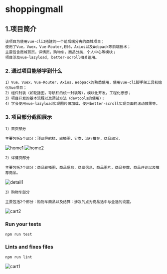 # shoppingmall

## 1.项目简介
```
该项目为使用vue-cli3搭建的一个前后端分离的商城项目；
使用了Vue，Vuex，Vue-Router,ES6，Axios以及Webpack等前端技术；
主要包含商城首页，详情页，购物车，商品分类，个人中心等模块；
项目涉及vue-lazyload, better-scroll相关运用。
```

### 2. 通过项目能够学到什么
```
1）Vue，Vuex，Vue-Router，Axios，Webpack的熟悉使用，使用vue-cli脚手架工具初始化Vue项目；
2）组件封装（如轮播图，导航栏的统一封装等），模块化开发，工程化思想；
3）项目开发的基本流程以及调试方法（devtools的使用）；
4）学会使用vue-lazyload实现图片懒加载，使用better-scroll实现页面的滚动效果等。
```

### 3. 项目部分截图展示
```
1）首页部分

主要包括5个部分：顶部导航栏，轮播图，分类，流行推荐，商品部分。
```
 ![home1](https://img-blog.csdnimg.cn/2020112510121544.png?x-oss-process=image/watermark,type_ZmFuZ3poZW5naGVpdGk,shadow_10,text_aHR0cHM6Ly9ibG9nLmNzZG4ubmV0L3FxXzM3MTU1NTgy,size_16,color_FFFFFF,t_70)
 ![home2](https://img-blog.csdnimg.cn/20201125101315573.png?x-oss-process=image/watermark,type_ZmFuZ3poZW5naGVpdGk,shadow_10,text_aHR0cHM6Ly9ibG9nLmNzZG4ubmV0L3FxXzM3MTU1NTgy,size_16,color_FFFFFF,t_70)
```
2）详情页部分

主要包括7个部分：商品轮播图，商品信息，商家信息，商品图片，商品参数，商品评论以及推荐商品。
```
 ![detail1](https://img-blog.csdnimg.cn/20201125101430211.png?x-oss-process=image/watermark,type_ZmFuZ3poZW5naGVpdGk,shadow_10,text_aHR0cHM6Ly9ibG9nLmNzZG4ubmV0L3FxXzM3MTU1NTgy,size_16,color_FFFFFF,t_70)
```
3）购物车部分

主要包括2个部分：购物车商品以及结算：涉及的点为商品选中与全选的设置。
```
 ![cart2](https://img-blog.csdnimg.cn/20201125101642320.png?x-oss-process=image/watermark,type_ZmFuZ3poZW5naGVpdGk,shadow_10,text_aHR0cHM6Ly9ibG9nLmNzZG4ubmV0L3FxXzM3MTU1NTgy,size_16,color_FFFFFF,t_70)

### Run your tests
```
npm run test
```

### Lints and fixes files
```
npm run lint
```
![cart1](https://img-blog.csdnimg.cn/20201125101627310.png?x-oss-process=image/watermark,type_ZmFuZ3poZW5naGVpdGk,shadow_10,text_aHR0cHM6Ly9ibG9nLmNzZG4ubmV0L3FxXzM3MTU1NTgy,size_16,color_FFFFFF,t_70)
